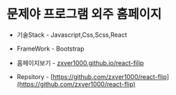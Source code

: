 
# 문제야 프로그램 외주 홈페이지


- 기술Stack - Javascript,Css,Scss,React
- FrameWork - Bootstrap

- 홈페이지보기 - [zxver1000.github.io/react-filip](zxver1000.github.io/react-filip)
- Repsitory - [https://github.com/zxver1000/react-flip](https://github.com/zxver1000/react-flip)
